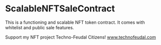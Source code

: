# ScalableNFTSaleContract
This is a functioning and scalable NFT token contract. It comes with whitelist and public sale features.

Support my NFT project Techno-Feudal Citizens! www.technofeudal.com
